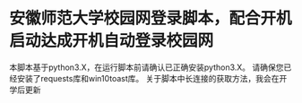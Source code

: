 # 安徽师范大学校园网登录脚本，配合开机启动达成开机自动登录校园网
本脚本基于python3.X，在运行脚本前请确认已正确安装python3.X。
请确保您已经安装了requests库和win10toast库。
关于脚本中长连接的获取方法，我会在开学后更新
